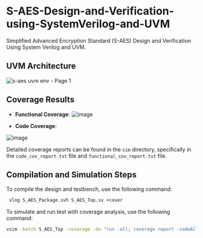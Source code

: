 # S-AES-Design-and-Verification-using-SystemVerilog-and-UVM
Simplified Advanced Encryption Standard (S-AES) Design and Verification Using System Verilog and UVM.

## UVM Architecture
![s-aes uvm env - Page 1](https://github.com/OmniaMohamed12/S-AES-Design-and-Verification-using-SystemVerilog-and-UVM/assets/110364388/8b0899ed-e163-413f-90ce-f50fecc09511)

## Coverage Results

- **Functional Coverage**:
   ![image](https://github.com/OmniaMohamed12/S-AES-Design-and-Verification-using-SystemVerilog-and-UVM/assets/110364388/6e027066-7b22-4875-b703-c135ec46676e)


- **Code Coverage**: 

![image](https://github.com/OmniaMohamed12/S-AES-Design-and-Verification-using-SystemVerilog-and-UVM/assets/110364388/08d27a24-9756-45ab-a1e4-c49ca0313a63)


Detailed coverage reports can be found in the `sim` directory, specifically in the `code_cov_report.txt` file and `functional_cov_report.txt` file.

## Compilation and Simulation Steps

To compile the design and testbench, use the following command:

```bash
 vlog S_AES_Package.svh S_AES_Top.sv +cover
```
To simulate and run test with coverage analysis, use the following command:

```bash
vsim -batch S_AES_Top -coverage -do "run -all; coverage report -codeAll -cvg -verbose"
```
